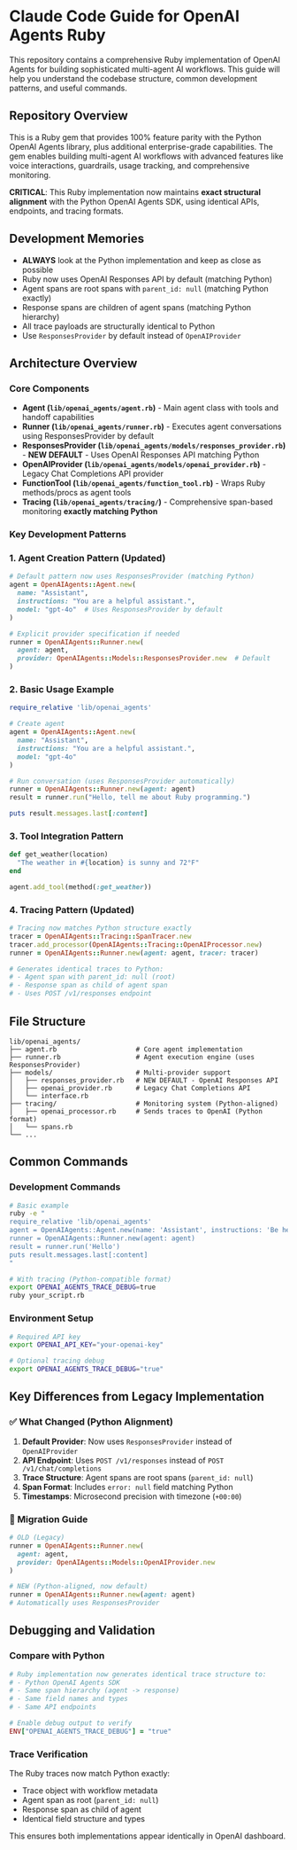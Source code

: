 # Claude Code Guide for OpenAI Agents Ruby

This repository contains a comprehensive Ruby implementation of OpenAI Agents for building sophisticated multi-agent AI workflows. This guide will help you understand the codebase structure, common development patterns, and useful commands.

## Repository Overview

This is a Ruby gem that provides 100% feature parity with the Python OpenAI Agents library, plus additional enterprise-grade capabilities. The gem enables building multi-agent AI workflows with advanced features like voice interactions, guardrails, usage tracking, and comprehensive monitoring.

**CRITICAL**: This Ruby implementation now maintains **exact structural alignment** with the Python OpenAI Agents SDK, using identical APIs, endpoints, and tracing formats.

## Development Memories

- **ALWAYS** look at the Python implementation and keep as close as possible
- Ruby now uses OpenAI Responses API by default (matching Python)
- Agent spans are root spans with `parent_id: null` (matching Python exactly)
- Response spans are children of agent spans (matching Python hierarchy)
- All trace payloads are structurally identical to Python
- Use `ResponsesProvider` by default instead of `OpenAIProvider`

## Architecture Overview

### Core Components

- **Agent (`lib/openai_agents/agent.rb`)** - Main agent class with tools and handoff capabilities
- **Runner (`lib/openai_agents/runner.rb`)** - Executes agent conversations using ResponsesProvider by default
- **ResponsesProvider (`lib/openai_agents/models/responses_provider.rb`)** - **NEW DEFAULT** - Uses OpenAI Responses API matching Python
- **OpenAIProvider (`lib/openai_agents/models/openai_provider.rb`)** - Legacy Chat Completions API provider
- **FunctionTool (`lib/openai_agents/function_tool.rb`)** - Wraps Ruby methods/procs as agent tools
- **Tracing (`lib/openai_agents/tracing/`)** - Comprehensive span-based monitoring **exactly matching Python**

### Key Development Patterns

### 1. Agent Creation Pattern (Updated)
```ruby
# Default pattern now uses ResponsesProvider (matching Python)
agent = OpenAIAgents::Agent.new(
  name: "Assistant",
  instructions: "You are a helpful assistant.",
  model: "gpt-4o"  # Uses ResponsesProvider by default
)

# Explicit provider specification if needed
runner = OpenAIAgents::Runner.new(
  agent: agent,
  provider: OpenAIAgents::Models::ResponsesProvider.new  # Default
)
```

### 2. Basic Usage Example
```ruby
require_relative 'lib/openai_agents'

# Create agent
agent = OpenAIAgents::Agent.new(
  name: "Assistant",
  instructions: "You are a helpful assistant.",
  model: "gpt-4o"
)

# Run conversation (uses ResponsesProvider automatically)
runner = OpenAIAgents::Runner.new(agent: agent)
result = runner.run("Hello, tell me about Ruby programming.")

puts result.messages.last[:content]
```

### 3. Tool Integration Pattern
```ruby
def get_weather(location)
  "The weather in #{location} is sunny and 72°F"
end

agent.add_tool(method(:get_weather))
```

### 4. Tracing Pattern (Updated)
```ruby
# Tracing now matches Python structure exactly
tracer = OpenAIAgents::Tracing::SpanTracer.new
tracer.add_processor(OpenAIAgents::Tracing::OpenAIProcessor.new)
runner = OpenAIAgents::Runner.new(agent: agent, tracer: tracer)

# Generates identical traces to Python:
# - Agent span with parent_id: null (root)
# - Response span as child of agent span
# - Uses POST /v1/responses endpoint
```

## File Structure

```
lib/openai_agents/
├── agent.rb                    # Core agent implementation
├── runner.rb                   # Agent execution engine (uses ResponsesProvider)
├── models/                     # Multi-provider support
│   ├── responses_provider.rb   # NEW DEFAULT - OpenAI Responses API
│   ├── openai_provider.rb      # Legacy Chat Completions API
│   └── interface.rb
├── tracing/                    # Monitoring system (Python-aligned)
│   ├── openai_processor.rb     # Sends traces to OpenAI (Python format)
│   └── spans.rb
└── ...
```

## Common Commands

### Development Commands
```bash
# Basic example
ruby -e "
require_relative 'lib/openai_agents'
agent = OpenAIAgents::Agent.new(name: 'Assistant', instructions: 'Be helpful', model: 'gpt-4o')
runner = OpenAIAgents::Runner.new(agent: agent)
result = runner.run('Hello')
puts result.messages.last[:content]
"

# With tracing (Python-compatible format)
export OPENAI_AGENTS_TRACE_DEBUG=true
ruby your_script.rb
```

### Environment Setup
```bash
# Required API key
export OPENAI_API_KEY="your-openai-key"

# Optional tracing debug
export OPENAI_AGENTS_TRACE_DEBUG="true"
```

## Key Differences from Legacy Implementation

### ✅ What Changed (Python Alignment)
1. **Default Provider**: Now uses `ResponsesProvider` instead of `OpenAIProvider`
2. **API Endpoint**: Uses `POST /v1/responses` instead of `POST /v1/chat/completions`
3. **Trace Structure**: Agent spans are root spans (`parent_id: null`)
4. **Span Format**: Includes `error: null` field matching Python
5. **Timestamps**: Microsecond precision with timezone (`+00:00`)

### 🔄 Migration Guide
```ruby
# OLD (Legacy)
runner = OpenAIAgents::Runner.new(
  agent: agent,
  provider: OpenAIAgents::Models::OpenAIProvider.new
)

# NEW (Python-aligned, now default)
runner = OpenAIAgents::Runner.new(agent: agent)
# Automatically uses ResponsesProvider
```

## Debugging and Validation

### Compare with Python
```ruby
# Ruby implementation now generates identical trace structure to:
# - Python OpenAI Agents SDK
# - Same span hierarchy (agent -> response)
# - Same field names and types
# - Same API endpoints

# Enable debug output to verify
ENV["OPENAI_AGENTS_TRACE_DEBUG"] = "true"
```

### Trace Verification
The Ruby traces now match Python exactly:
- Trace object with workflow metadata
- Agent span as root (`parent_id: null`)
- Response span as child of agent
- Identical field structure and types

This ensures both implementations appear identically in OpenAI dashboard.